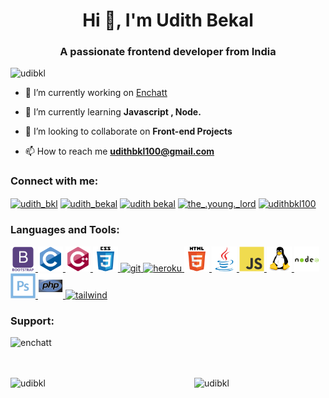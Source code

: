 <h1 align="center">Hi 👋, I'm Udith Bekal</h1>
<h3 align="center">A passionate frontend developer from India</h3>

<p align="left"> <img src="https://komarev.com/ghpvc/?username=udibkl&label=Profile%20views&color=0e75b6&style=flat" alt="udibkl" /> </p>

- 🔭 I’m currently working on [Enchatt](https://enchatt.in)

- 🌱 I’m currently learning **Javascript , Node.**

- 👯 I’m looking to collaborate on **Front-end Projects**

- 📫 How to reach me **udithbkl100@gmail.com**

<h3 align="left">Connect with me:</h3>
<p align="left">
<a href="https://twitter.com/udith_bkl" target="blank"><img align="center" src="https://raw.githubusercontent.com/rahuldkjain/github-profile-readme-generator/master/src/images/icons/Social/twitter.svg" alt="udith_bkl" height="30" width="40" /></a>
<a href="https://www.linkedin.com/in/udith-bekal/" target="blank"><img align="center" src="https://raw.githubusercontent.com/rahuldkjain/github-profile-readme-generator/master/src/images/icons/Social/linked-in-alt.svg" alt="udith_bekal" height="30" width="40" /></a>
<a href="https://fb.com/udith.bkl" target="blank"><img align="center" src="https://raw.githubusercontent.com/rahuldkjain/github-profile-readme-generator/master/src/images/icons/Social/facebook.svg" alt="udith bekal" height="30" width="40" /></a>
<a href="https://instagram.com/the_.young._lord" target="blank"><img align="center" src="https://raw.githubusercontent.com/rahuldkjain/github-profile-readme-generator/master/src/images/icons/Social/instagram.svg" alt="the_.young._lord" height="30" width="40" /></a>
<a href="https://www.hackerrank.com/udithbkl100" target="blank"><img align="center" src="https://raw.githubusercontent.com/rahuldkjain/github-profile-readme-generator/master/src/images/icons/Social/hackerrank.svg" alt="udithbkl100" height="30" width="40" /></a>
</p>

<h3 align="left">Languages and Tools:</h3>
<p align="left"> <a href="https://getbootstrap.com" target="_blank"> <img src="https://raw.githubusercontent.com/devicons/devicon/master/icons/bootstrap/bootstrap-plain-wordmark.svg" alt="bootstrap" width="40" height="40"/> </a> <a href="https://www.cprogramming.com/" target="_blank"> <img src="https://raw.githubusercontent.com/devicons/devicon/master/icons/c/c-original.svg" alt="c" width="40" height="40"/> </a> <a href="https://www.w3schools.com/cpp/" target="_blank"> <img src="https://raw.githubusercontent.com/devicons/devicon/master/icons/cplusplus/cplusplus-original.svg" alt="cplusplus" width="40" height="40"/> </a> <a href="https://www.w3schools.com/css/" target="_blank"> <img src="https://raw.githubusercontent.com/devicons/devicon/master/icons/css3/css3-original-wordmark.svg" alt="css3" width="40" height="40"/> </a> <a href="https://git-scm.com/" target="_blank"> <img src="https://www.vectorlogo.zone/logos/git-scm/git-scm-icon.svg" alt="git" width="40" height="40"/> </a> <a href="https://heroku.com" target="_blank"> <img src="https://www.vectorlogo.zone/logos/heroku/heroku-icon.svg" alt="heroku" width="40" height="40"/> </a> <a href="https://www.w3.org/html/" target="_blank"> <img src="https://raw.githubusercontent.com/devicons/devicon/master/icons/html5/html5-original-wordmark.svg" alt="html5" width="40" height="40"/> </a> <a href="https://www.java.com" target="_blank"> <img src="https://raw.githubusercontent.com/devicons/devicon/master/icons/java/java-original.svg" alt="java" width="40" height="40"/> </a> <a href="https://developer.mozilla.org/en-US/docs/Web/JavaScript" target="_blank"> <img src="https://raw.githubusercontent.com/devicons/devicon/master/icons/javascript/javascript-original.svg" alt="javascript" width="40" height="40"/> </a> <a href="https://www.linux.org/" target="_blank"> <img src="https://raw.githubusercontent.com/devicons/devicon/master/icons/linux/linux-original.svg" alt="linux" width="40" height="40"/> </a> <a href="https://nodejs.org" target="_blank"> <img src="https://raw.githubusercontent.com/devicons/devicon/master/icons/nodejs/nodejs-original-wordmark.svg" alt="nodejs" width="40" height="40"/> </a> <a href="https://www.photoshop.com/en" target="_blank"> <img src="https://raw.githubusercontent.com/devicons/devicon/master/icons/photoshop/photoshop-line.svg" alt="photoshop" width="40" height="40"/> </a> <a href="https://www.php.net" target="_blank"> <img src="https://raw.githubusercontent.com/devicons/devicon/master/icons/php/php-original.svg" alt="php" width="40" height="40"/> </a> <a href="https://tailwindcss.com/" target="_blank"> <img src="https://www.vectorlogo.zone/logos/tailwindcss/tailwindcss-icon.svg" alt="tailwind" width="40" height="40"/> </a> 
</p>


<h3 align="left">Support:</h3>
<p><a href="https://www.buymeacoffee.com/enchatt"> <img align="left" src="https://cdn.buymeacoffee.com/buttons/v2/default-yellow.png" height="50" width="210" alt="enchatt" /></a>
</p><br><br>
&nbsp;
<p><img align="left" src="https://github-readme-stats.vercel.app/api/top-langs?username=udibkl&show_icons=true&locale=en&layout=compact" alt="udibkl" />

<img align="right" src="https://github-readme-stats.vercel.app/api?username=udibkl&show_icons=true&locale=en"  width="210" alt="udibkl" /></p>

